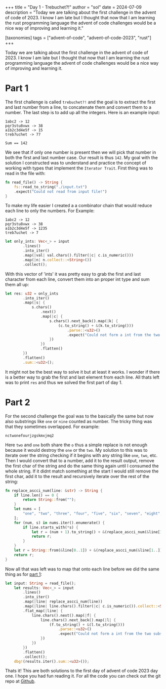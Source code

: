 +++
title = "Day 1 - Trebuchet?!"
author = "sol"
date = 2024-07-09
description = "Today we are talking about the first challenge in the advent of code of 2023. I know I am late but I thought that now that I am learning the rust programming language the advent of code challenges would be a nice way of improving and learning it."

[taxonomies]
tags = ["advent-of-code", "advent-of-code-2023", "rust"]
+++

Today we are talking about the first challenge in the advent of code of 2023.
I know I am late but I thought that now that I am learning the rust programming
language the advent of code challenges would be a nice way of improving and
learning it.

# Part 1

The first challenge is called `trebuchet?!` and
the goal is to extract the first and last number from a line, to concatenate
them and convert them to a number. The last step is to add up all the integers.
Here is an example input:

```
1abc2 -> 12
pqr3stu8vwx -> 38
a1b2c3d4e5f -> 15
treb7uchet -> 77

Sum == 142
```

We see that if only one number is present then we will pick that number in both
the first and last number case. Our result is thus `142`. My goal with the solution
I constructed was to understand and practice the concept of working with types that
implement the `Iterator Trait`. First thing was to read in the file with:

```rust
fn read_file() -> String {
    fs::read_to_string("./input.txt")
    .expect("Could not read from input file!")
}
```

To make my life easier I created a a combinator chain that would reduce each line
to only the numbers. For Example:

```
1abc2 -> 12
pqr3stu8vwx -> 38
a1b2c3d4e5f -> 1235
treb7uchet -> 7
```

```rust
let only_ints: Vec<_> = input
        .lines()
        .into_iter()
        .map(|val| val.chars().filter(|c| c.is_numeric()))
        .map(|n| n.collect::<String>())
        .collect();
```

With this vector of 'ints' it was pretty easy to grab the first and last character from each line, convert them into an proper int type and sum them all up:

```rust
let res: u32 = only_ints
        .into_iter()
        .map(|s| {
            s.chars()
                .next()
                .map(|c| {
                    s.chars().next_back().map(|k| {
                        (c.to_string() + &(k.to_string()))
                            .parse::<u32>()
                            .expect("Could not form a int from the two substrings!")
                    })
                })
                .flatten()
        })
        .flatten()
        .sum::<u32>();
```

It might not be the best way to solve it but at least it works. I wonder if there is a better way to grab the first and last element from each line. All thats left was to print `res` and thus we solved the first part of day 1.

# Part 2

For the second challenge the goal was to the basically the same but now also substrings like `one` or `nine` counted as number. The tricky thing was that they sometimes overlapped. For example:

```
nctwonefourjzgskmxjmq2
```

Here `two` and `one` both share the `o` thus a simple replace is not enough because it would destroy the `one` or the `two`. My solution to this was to iterate over the string checking if it begins with any string like `one`, `two`, etc. Then I would convert that to a number, add it to the result output, remove the first char of the string and do the same thing again until I consumed the whole string. If it didnt match something at the start I would still remove the first char, add it to the result and recursively iterate over the rest of the string:

```rust
fn replace_ascci_num(line: &str) -> String {
    if line.len() == 0 {
        return String::from("");
    }
    let nums = [
        "one", "two", "three", "four", "five", "six", "seven", "eight", "nine",
    ];
    for (num, s) in nums.iter().enumerate() {
        if line.starts_with(*s) {
            let r = (num + 1).to_string() + &(replace_ascci_num(&line[1..]));
            return r;
        }
    }
    let r = String::from(&line[0..1]) + &(replace_ascci_num(&line[1..]));
    return r;
}
```

Now all that was left was to map that onto each line before we did the same thing as for [part 1](#part-1):

```rust
let input: String = read_file();
    let results: Vec<_> = input
        .lines()
        .into_iter()
        .map(|line| replace_ascci_num(line))
        .map(|line| line.chars().filter(|c| c.is_numeric()).collect::<String>())
        .flat_map(|line| {
            line.chars().next().map(|f| {
                line.chars().next_back().map(|l| {
                    (f.to_string() + &(l.to_string()))
                        .parse::<u32>()
                        .expect("Could not form a int from the two substrings!")
                })
            })
        })
        .flatten()
        .collect();
    dbg!(results.iter().sum::<u32>());
```

Thats it! This are both solutions to the first day of advent of code 2023 day one. I hope you had fun reading it. For all the code you can check out the git repo at [Github](https://github.com/hydr0nium/advent_of_code_2023/blob/main/trebuchet_day1/src/main.rs).
